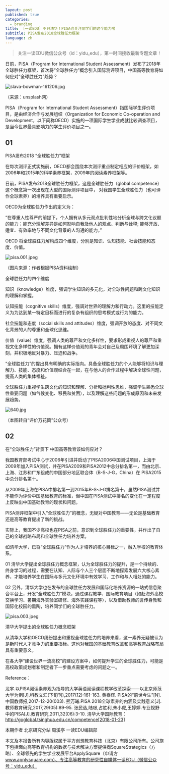 ```yaml
---
layout: post
published: true
categories:
  - branding
title: ［一读EDU］不只清华！PISA也关注同学们的这个能力啦
subtitle: PISA发布2018全球胜任力框架
language: zh
---
```

> 关注一读EDU微信公众号（id：yidu_edu），第一时间接收最新专题文章！


日前，PISA（Program for International Student Assessment）发布了2018年全球胜任力框架，首次将“全球胜任力”概念引入国际测评项目，中国高等教育将如何应对“全球胜任力”趋势？

![slava-bowman-161206.jpg]({{site.baseurl}}/image/slava-bowman-161206.jpg)

（来源：unsplash网）

PISA（Program for International Student Assessment）指国际学生评价项目，是由经济合作与发展组织（Organization for Economic Co-operation and Development，以下简称OECD）实施的一项国际学生学业成就比较调查项目，是当今世界最具影响力的学生评价项目之一。
 
## 01
PISA发布2018 “全球胜任力”框架

在每次测评正式实施前，OECD都会围绕本次测评重点制定相应的评价框架，如2006年和2015年的科学素养框架，2009年的阅读素养框架等。
 
日前，PISA发布2018全球胜任力框架，这是全球胜任力（global competence）这个概念第一次出现在大型的国际测评项目中， 对我国学生全球胜任力（也可译作全球素养）的培养具有重要启示。
 
OECD为全球胜任力作出的定义为：

“在尊重人性尊严的前提下，个人拥有从多元观点批判性地分析全球与跨文化议题的能力；能充分理解差异是如何影响自我及他人的观点、判断与诠释; 能够开放、适宜、有效率地与不同文化背景的人沟通的能力。”
 
OECD 将全球胜任力解构成四个维度，分别是知识、认知技能、社会技能和态度、价值。
 
![pisa.001.jpeg]({{site.baseurl}}/image/pisa.001.jpeg)

（图片来源：作者根据PISA资料绘制）
 
全球胜任力的四个维度

知识（knowledge）维度，强调学生知识的多元化，对全球性问题和跨文化知识的理解和掌握。

认知技能（cognitive skills）维度，强调对世界的理解力和行动力。这里的技能定义为为达到某一特定目标而进行的复杂有组织的思考模式或行为的能力。

社会技能和态度（social skills and attitudes）维度，强调开放的态度、对不同文化背景的人的尊重和全球化思维。

价值（value）维度，强调人类的尊严和文化多样性，要求形成重视人的尊严和重视文化多样性的价值观。拥有这样价值观的青年会对自己及周围环境了解更加深刻，并积极地反对暴力、压迫和战争。

“全球胜任力”的提出具有明确的实际指向。具备全球胜任力的个人能够将知识与理解力、技能、态度和价值观结合在一起，在与他人的合作过程中解决全球性问题，提高人类的集体福祉。
 
全球胜任力重视学生跨文化的知识和理解、分析和批判性思维，强调学生熟悉全球性重要问题（如气候变化、移民和贫困），以及理解这些问题的形成原因和未来发展趋势。
 
![640.jpg]({{site.baseurl}}/image/640.jpg)

（本图转自“评价万花筒”公众号）
 
## 02
在“全球胜任力”背景下
中国高等教育该如何应对？

我国教育部考试中心于2006年引进并启动了PISA2006中国测试项目，上海于2009年加入PISA测试，并在PISA2009和PISA2012中总分排名第一，而由北京、上海、江苏和广东组成的中国部分地区联合体（B-S-J-G，China）在 PISA2015中总分排名第十。

从2009年上海在PISA中排名第一到2015年B-S-J-G排名第十，虽然PISA测试并不能作为评价中国基础教育的标准，但中国在PISA测试中排名的变化在一定程度上反映出中国基础教育的现状和问题。
 
PISA测评框架中引入“全球胜任力”的概念，无疑对中国教育——无论是基础教育还是高等教育提出了新的挑战。

实际上，我国不少高校也在PISA之前，意识到全球胜任力的重要性，并作出了自己的全球战略布局和全球胜任力培养方案。

如清华大学，已将“全球胜任力”作为人才培养的核心目标之一，融入学校的教育体系。

01
清华大学提出全球胜任力概念框架，认为全球胜任力的提升，是一个持续的、终身学习的过程，需要在认知、人际与个人三个层面不断地探索发展六大核心素养，才能培养学生在国际与多元文化环境中有效学习、工作和与人相处的能力。
 
02
另外，清华大学也在发布的全球胜任力发展和国际化培养资源的一站式信息聚合平台上，开发“全球胜任力”模块，通过课程教学、国际教育项目（如赴海外高校交换学习、暑期海外实验室研修、海外实践课程等），以及借助教师的言传身教和国际化校园的熏陶，培养同学们的全球胜任力。
 
![pisa.003.jpeg]({{site.baseurl}}/image/pisa.003.jpeg)

清华大学提出的全球胜任力概念框架

从清华大学和OECD纷纷提出和重视全球胜任力的培养来看，这一素养无疑被认为是新时代人才竞争力的重要指标。这也对我国的基础教育改革和高等教育战略布局具有重要意义。

在各大学“建设世界一流高校”的建设方案中，如何提升学生的全球胜任力，可能是高校政策规划者和制定者下一步重点需要考虑的问题之一。


Reference：

龙宇.以PISA阅读素养观为指导的大学英语阅读课程教学改革探索——以北京师范大学为例[J].科教文汇(下旬刊),2017(12):161-163.
黄泰辉. PISA的“前世今生”[N]. 中国教师报,2017-12-20(003).
熊万曦.PISA 2018全球素养的内涵及实践意义[J].教师教育研究,2017,29(05):89-95.
张民选,陆璟,占胜利,朱小虎,王婷婷.专业视野中的PISA[J].教育研究,2011,32(06):3-10.
清华大学国际教育：http://goglobal.tsinghua.edu.cn/competence[2018-01-23]

本期作者
北京研究分站 周溪亭
一读EDU编辑部

本文及本报告所有内容版权属于平方创想教育科技（北京）有限公司所有。公司旗下包括面向高等教育机构的数据与技术解决方案提供商SquareStrategics（方略）、全球领先的学生学业发展平台ApplySquare（申请方 www.applysquare.com）、专注高等教育的研究性自媒体一读EDU（微信公众号：yidu_edu）
